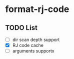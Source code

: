 # format-rj-code

## TODO List
- [ ] dir scan depth support
- [x] RJ code cache
- [ ] arguments supportx
